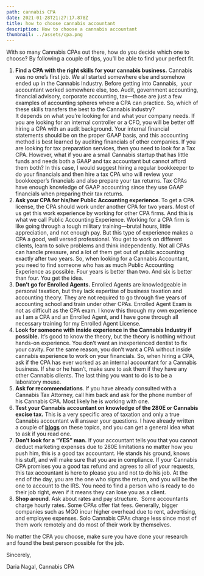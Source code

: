 ```yaml
---
path: cannabis CPA
date: 2021-01-28T21:27:17.878Z
title: how to choose cannabis accountant
description: How to choose a cannabis accountant
thumbnail: ../assets/cpa.png
---
```

With so many Cannabis CPAs out there, how do you decide which one to choose? By following a couple of tips, you’ll be able to find your perfect fit. 

1. **Find a CPA with the right skills for your cannabis business.** Cannabis was no one’s first job. We all started somewhere else and somehow ended up in the Cannabis Industry. Before getting into Cannabis,  your accountant worked somewhere else, too. Audit, government accounting, financial advisory, corporate accounting, tax—those are just a few examples of accounting spheres where a CPA can practice. So, which of these skills transfers the best to the Cannabis industry?\
   It depends on what you’re looking for and what your company needs. If you are looking for an internal controller or a CFO, you will be better off hiring a CPA with an audit background. Your internal financial statements should be on the proper GAAP basis, and this accounting method is best learned by auditing financials of other companies. If you are looking for tax preparation services, then you need to look for a Tax CPA. However, what if you are a small Cannabis startup that has little funds and needs both a GAAP and tax accountant but cannot afford them both? In this case, I would suggest hiring a regular bookkeeper to do your financials and then hire a tax CPA who will review your bookkeeper’s financials and also prepare your tax returns. Tax CPAs have enough knowledge of GAAP accounting since they use GAAP financials when preparing their tax returns. 
2. **Ask your CPA for his/her Public Accounting experience**. To get a CPA license, the CPA should work under another CPA for two years. Most of us get this work experience by working for other CPA firms. And this is what we call Public Accounting Experience. Working for a CPA firm is like going through a tough military training—brutal hours, little appreciation, and not enough pay. But this type of experience makes a CPA a good, well versed professional. You get to work on different clients, learn to solve problems and think independently. Not all CPAs can handle pressure, and a lot of them get out of public accounting exactly after two years. So, when looking for a Cannabis Accountant, you need to find someone who has as much Public Accounting Experience as possible. Four years is better than two. And six is better than four. You get the idea. 
3. **Don’t go for Enrolled Agents.** Enrolled Agents are knowledgeable in personal taxation, but they lack expertise of business taxation and accounting theory. They are not required to go through five years of accounting school and train under other CPAs. Enrolled Agent Exam is not as difficult as the CPA exam. I know this through my own experience as I am a CPA and an Enrolled Agent, and I have gone through all necessary training for my Enrolled Agent License.
4. **Look for someone with inside experience in the Cannabis Industry if possible.** It’s good to know the theory, but the theory is nothing without hands-on experience. You don’t want an inexperienced dentist to fix your cavity. For the same reason, you don’t want a CPA without inside cannabis experience to work on your financials. So, when hiring a CPA, ask if the CPA has ever worked as an internal accountant for a Cannabis business. If she or he hasn’t, make sure to ask them if they have any other Cannabis clients. The last thing you want to do is to be a laboratory mouse.
5. **Ask for recommendations**. If you have already consulted with a Cannabis Tax Attorney, call him back and ask for the phone number of his Cannabis CPA. Most likely he is working with one.
6. **Test your Cannabis accountant on knowledge of the 280E or Cannabis excise tax.** This is a very specific area of taxation and only a true Cannabis accountant will answer your questions. I have already written a couple of **[blogs](https://redeyecpa.com/blog/what-can-i-deduct-as-a-cannabis-reseller/)** on these topics, and you can get a general idea what to ask if you read one.
7. **Don’t look for a “YES” man.** If your accountant tells you that you cannot deduct marketing expenses due to 280E limitations no matter how you push him, this is a good tax accountant. He stands his ground, knows his stuff, and will make sure that you are in compliance. If your Cannabis CPA promises you a good tax refund and agrees to all of your requests, this tax accountant is here to please you and not to do his job. At the end of the day, you are the one who signs the return, and you will be the one to account to the IRS. You need to find a person who is ready to do their job right, even if it means they can lose you as a client. 
8. **Shop around**. Ask about rates and pay structure.  Some accountants charge hourly rates. Some CPAs offer flat fees. Generally, bigger companies such as MGO incur higher overhead due to rent, advertising, and employee expenses. Solo Cannabis CPAs charge less since most of them work remotely and do most of their work by themselves. 

No matter the CPA you choose, make sure you have done your research and found the best person possible for the job.

Sincerely,

Daria Nagal, Cannabis CPA